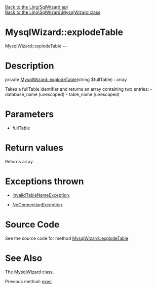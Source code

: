 [Back to the Ling/SqlWizard api](https://github.com/lingtalfi/SqlWizard/blob/master/doc/api/Ling/SqlWizard.md)<br>
[Back to the Ling\SqlWizard\MysqlWizard class](https://github.com/lingtalfi/SqlWizard/blob/master/doc/api/Ling/SqlWizard/MysqlWizard.md)


MysqlWizard::explodeTable
================



MysqlWizard::explodeTable — 




Description
================


private [MysqlWizard::explodeTable](https://github.com/lingtalfi/SqlWizard/blob/master/doc/api/Ling/SqlWizard/MysqlWizard/explodeTable.md)(string $fullTable) : array




Takes a fullTable identifier and returns an array containing two entries:
     - database_name         (unescaped)
     - table_name            (unescaped)




Parameters
================


- fullTable

    


Return values
================

Returns array.


Exceptions thrown
================

- [InvalidTableNameException](https://github.com/lingtalfi/SimplePdoWrapper/blob/master/doc/api/Ling/SimplePdoWrapper/Exception/InvalidTableNameException.md).&nbsp;

- [NoConnectionException](https://github.com/lingtalfi/SqlWizard/blob/master/doc/api/Ling/SqlWizard/Exception/NoConnectionException.md).&nbsp;







Source Code
===========
See the source code for method [MysqlWizard::explodeTable](https://github.com/lingtalfi/SqlWizard/blob/master/MysqlWizard.php#L729-L736)


See Also
================

The [MysqlWizard](https://github.com/lingtalfi/SqlWizard/blob/master/doc/api/Ling/SqlWizard/MysqlWizard.md) class.

Previous method: [exec](https://github.com/lingtalfi/SqlWizard/blob/master/doc/api/Ling/SqlWizard/MysqlWizard/exec.md)<br>

